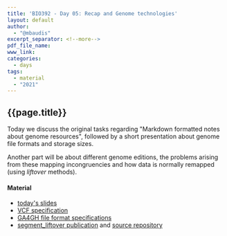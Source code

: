 ```yaml
---
title: 'BIO392 - Day 05: Recap and Genome technologies'
layout: default
author:
  - "@mbaudis"
excerpt_separator: <!--more-->
pdf_file_name: 
www_link:
categories:
  - days
tags:
  - material
  - "2021"
---
```


## {{page.title}}

Today we discuss the original tasks regarding "Markdown formatted notes about genome resources", followed by a short presentation about genome file formats and storage sizes.

<!--more-->

Another part will be about different genome editions, the problems arising from these mapping incongruencies and how data is normally remapped (using *liftover* methods).

#### Material

* [today's slides](https://compbiozurich.org/UZH-BIO392/course-material/2021/2021-09-28-BIO392-file-formats-storage-genomes.pdf)
* [VCF specification](https://samtools.github.io/hts-specs/VCFv4.3.pdf)
* [GA4GH file format specifications](https://samtools.github.io/hts-specs/)
* [segment_liftover publication](https://f1000research.com/articles/7-319/v2) and [source repository](https://github.com/baudisgroup/segment-liftover)
